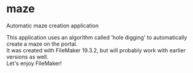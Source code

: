 # maze
Automatic maze creation application

This application uses an algorithm called 'hole digging' to automatically create a maze on the portal.  
It was created with FileMaker 19.3.2, but will probably work with earlier versions as well.  
Let's enjoy FileMaker!
